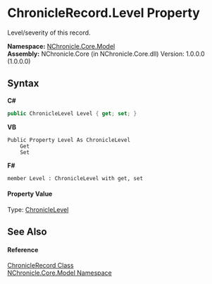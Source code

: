 # ChronicleRecord.Level Property 
 

Level/severity of this record.

**Namespace:**&nbsp;<a href="N_NChronicle_Core_Model.md">NChronicle.Core.Model</a><br />**Assembly:**&nbsp;NChronicle.Core (in NChronicle.Core.dll) Version: 1.0.0.0 (1.0.0.0)

## Syntax

**C#**<br />
``` C#
public ChronicleLevel Level { get; set; }
```

**VB**<br />
``` VB
Public Property Level As ChronicleLevel
	Get
	Set
```

**F#**<br />
``` F#
member Level : ChronicleLevel with get, set

```


#### Property Value
Type: <a href="T_NChronicle_Core_Model_ChronicleLevel.md">ChronicleLevel</a>

## See Also


#### Reference
<a href="T_NChronicle_Core_Model_ChronicleRecord.md">ChronicleRecord Class</a><br /><a href="N_NChronicle_Core_Model.md">NChronicle.Core.Model Namespace</a><br />
